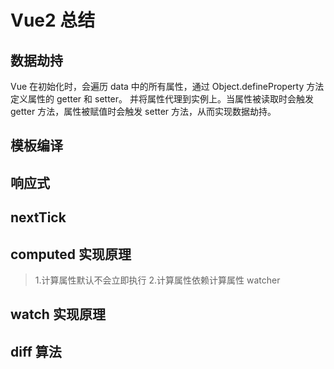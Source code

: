 # Vue2 总结

## 数据劫持

Vue 在初始化时，会遍历 data 中的所有属性，通过 Object.defineProperty 方法定义属性的 getter 和 setter。
并将属性代理到实例上。当属性被读取时会触发 getter 方法，属性被赋值时会触发 setter 方法，从而实现数据劫持。

## 模板编译

## 响应式

## nextTick

## computed 实现原理

> 1.计算属性默认不会立即执行 2.计算属性依赖计算属性 watcher

## watch 实现原理

## diff 算法
